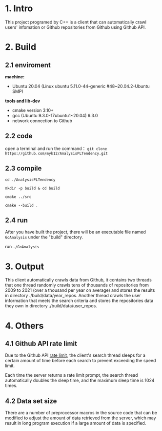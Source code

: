 # 1. Intro
This project programed by C++ is a client that can automatically crawl
users' infomation or Github repositories from Github using Github API.

# 2. Build

## 2.1 enviroment

**machine:**
- Ubuntu 20.04 (Linux ubuntu 5.11.0-44-generic #48~20.04.2-Ubuntu SMP)

**tools and lib-dev**
+ cmake version 3.10+
+ gcc (Ubuntu 9.3.0-17ubuntu1~20.04) 9.3.0
+ network connection to Github

## 2.2 code
open a terminal and run the command：
`git clone https://github.com/myk12/AnalysisPLTendency.git`

## 2.3 compile

`cd ./AnalysisPLTendency`

`mkdir -p build & cd build`

`cmake ../src`

`cmake --build .`

## 2.4 run
After you have built the project, there will be an executable file named `GoAnalysis` under
the "build" directory.

run 
`./GoAnalysis`

# 3. Output

This client automatically crawls data from Github, it contains two threads that one thread randomly 
crawls tens of thousands of repositories from 2009 to 2021 (over a thousand per year on average) and 
stores the results in directory ./build/data/year_repos. Another thread crawls the user information 
that meets the search criteria and stores the repositories data they own in directory ./build/data/user_repos.

# 4. Others

## 4.1 Github API rate limit

Due to the Github API [rate limit](https://docs.github.com/en/rest/reference/rate-limit), the client's 
search thread sleeps for a certain amount of time before each search to prevent exceeding the speed limit.

Each time the server returns a rate limit prompt, the search thread automatically doubles the sleep time, 
and the maximum sleep time is 1024 times.

## 4.2 Data set size

There are a number of preprocessor macros in the source code that can be modified to adjust the amount of 
data retrieved from the server, which may result in long program execution if a large amount of data is 
specified.

